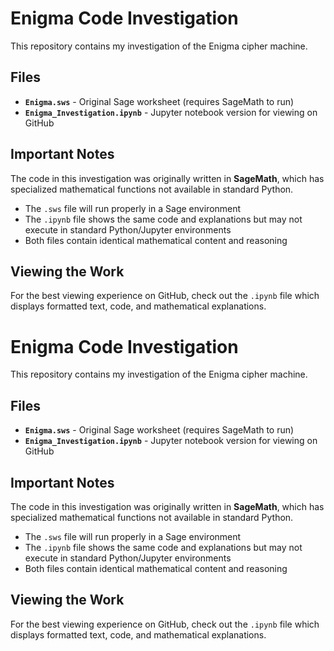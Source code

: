 # Enigma Code Investigation

This repository contains my investigation of the Enigma cipher machine.

## Files

- **`Enigma.sws`** - Original Sage worksheet (requires SageMath to run)
- **`Enigma_Investigation.ipynb`** - Jupyter notebook version for viewing on GitHub

## Important Notes

The code in this investigation was originally written in **SageMath**, which has specialized mathematical functions not available in standard Python. 

- The `.sws` file will run properly in a Sage environment
- The `.ipynb` file shows the same code and explanations but may not execute in standard Python/Jupyter environments
- Both files contain identical mathematical content and reasoning

## Viewing the Work

For the best viewing experience on GitHub, check out the `.ipynb` file which displays formatted text, code, and mathematical explanations.
# Enigma Code Investigation

This repository contains my investigation of the Enigma cipher machine.

## Files

- **`Enigma.sws`** - Original Sage worksheet (requires SageMath to run)
- **`Enigma_Investigation.ipynb`** - Jupyter notebook version for viewing on GitHub

## Important Notes

The code in this investigation was originally written in **SageMath**, which has specialized mathematical functions not available in standard Python.

- The `.sws` file will run properly in a Sage environment
- The `.ipynb` file shows the same code and explanations but may not execute in standard Python/Jupyter environments
- Both files contain identical mathematical content and reasoning

## Viewing the Work

For the best viewing experience on GitHub, check out the `.ipynb` file which displays formatted text, code, and mathematical explanations.
